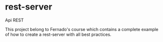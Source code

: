 # rest-server

Api REST


This project belong to Fernado's course which contains a complete example of how to create a rest-server with all best practices.




















































